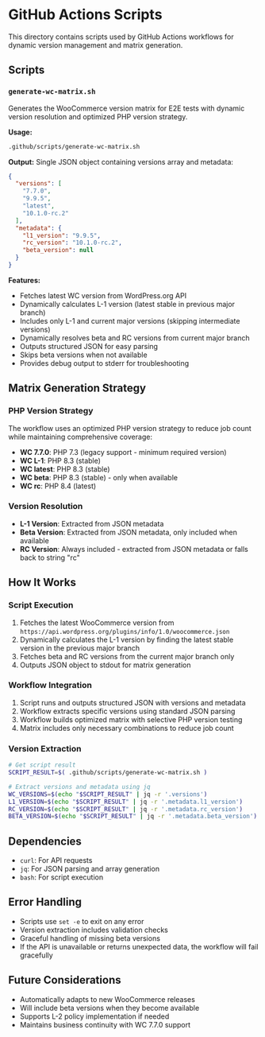 # GitHub Actions Scripts

This directory contains scripts used by GitHub Actions workflows for dynamic version management and matrix generation.

## Scripts

### `generate-wc-matrix.sh`

Generates the WooCommerce version matrix for E2E tests with dynamic version resolution and optimized PHP version strategy.

**Usage:**

```bash
.github/scripts/generate-wc-matrix.sh
```

**Output:**
Single JSON object containing versions array and metadata:

```json
{
  "versions": [
    "7.7.0",
    "9.9.5",
    "latest",
    "10.1.0-rc.2"
  ],
  "metadata": {
    "l1_version": "9.9.5",
    "rc_version": "10.1.0-rc.2",
    "beta_version": null
  }
}
```

**Features:**

- Fetches latest WC version from WordPress.org API
- Dynamically calculates L-1 version (latest stable in previous major branch)
- Includes only L-1 and current major versions (skipping intermediate versions)
- Dynamically resolves beta and RC versions from current major branch
- Outputs structured JSON for easy parsing
- Skips beta versions when not available
- Provides debug output to stderr for troubleshooting

## Matrix Generation Strategy

### PHP Version Strategy

The workflow uses an optimized PHP version strategy to reduce job count while maintaining comprehensive coverage:

- **WC 7.7.0**: PHP 7.3 (legacy support - minimum required version)
- **WC L-1**: PHP 8.3 (stable)
- **WC latest**: PHP 8.3 (stable)
- **WC beta**: PHP 8.3 (stable) - only when available
- **WC rc**: PHP 8.4 (latest)

### Version Resolution

- **L-1 Version**: Extracted from JSON metadata
- **Beta Version**: Extracted from JSON metadata, only included when available
- **RC Version**: Always included - extracted from JSON metadata or falls back to string "rc"

## How It Works

### Script Execution

1. Fetches the latest WooCommerce version from `https://api.wordpress.org/plugins/info/1.0/woocommerce.json`
2. Dynamically calculates the L-1 version by finding the latest stable version in the previous major branch
3. Fetches beta and RC versions from the current major branch only
4. Outputs JSON object to stdout for matrix generation

### Workflow Integration

1. Script runs and outputs structured JSON with versions and metadata
2. Workflow extracts specific versions using standard JSON parsing
3. Workflow builds optimized matrix with selective PHP version testing
4. Matrix includes only necessary combinations to reduce job count

### Version Extraction

```bash
# Get script result
SCRIPT_RESULT=$( .github/scripts/generate-wc-matrix.sh )

# Extract versions and metadata using jq
WC_VERSIONS=$(echo "$SCRIPT_RESULT" | jq -r '.versions')
L1_VERSION=$(echo "$SCRIPT_RESULT" | jq -r '.metadata.l1_version')
RC_VERSION=$(echo "$SCRIPT_RESULT" | jq -r '.metadata.rc_version')
BETA_VERSION=$(echo "$SCRIPT_RESULT" | jq -r '.metadata.beta_version')
```

## Dependencies

- `curl`: For API requests
- `jq`: For JSON parsing and array generation
- `bash`: For script execution

## Error Handling

- Scripts use `set -e` to exit on any error
- Version extraction includes validation checks
- Graceful handling of missing beta versions
- If the API is unavailable or returns unexpected data, the workflow will fail gracefully

## Future Considerations

- Automatically adapts to new WooCommerce releases
- Will include beta versions when they become available
- Supports L-2 policy implementation if needed
- Maintains business continuity with WC 7.7.0 support

